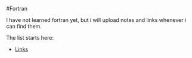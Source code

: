  #Fortran

 I have not learned fortran yet, but i will upload notes and links whenever i can find them.

 The list starts here:  

 * [Links](./links.md)
